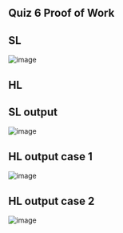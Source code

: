 ## Quiz 6 Proof of Work 

## SL
![image](https://github.com/user-attachments/assets/372c7f26-3c34-4077-aec8-f7e25bc32b8d)

## HL 

## SL output 
![image](https://github.com/user-attachments/assets/f0326cee-5bdc-4373-bbcb-49bf23ed3bc9)


## HL output case 1 
![image](https://github.com/user-attachments/assets/6799a839-bebb-4ff1-adcc-f959bd1071e5)


## HL output case 2 
![image](https://github.com/user-attachments/assets/27404e9f-c5e1-42d2-8791-e0cd1102efef)
